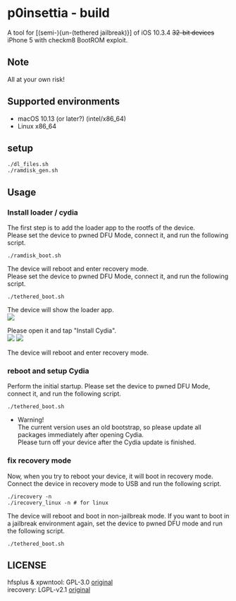 # p0insettia - build
A tool for [(semi-){un-(tethered jailbreak)}] of iOS 10.3.4 ~~32-bit devices~~ iPhone 5 with checkm8 BootROM exploit.  

## Note
All at your own risk!  

## Supported environments
- macOS 10.13 (or later?) (intel/x86_64)
- Linux x86_64

## setup
```
./dl_files.sh
./ramdisk_gen.sh
```

## Usage 
### Install loader / cydia  
The first step is to add the loader app to the rootfs of the device.  
Please set the device to pwned DFU Mode, connect it, and run the following script.  
```
./ramdisk_boot.sh
```

The device will reboot and enter recovery mode.  
Please set the device to pwned DFU Mode, connect it, and run the following script.  
```
./tethered_boot.sh
```

The device will show the loader app.  
![](../image/1.png)

Please open it and tap "Install Cydia".  
![](../image/2.png) ![](../image/3.png)

The device will reboot and enter recovery mode.  


### reboot and setup Cydia
Perform the initial startup. Please set the device to pwned DFU Mode, connect it, and run the following script.  
```
./tethered_boot.sh
```

- Warning!  
The current version uses an old bootstrap, so please update all packages immediately after opening Cydia.  
Please turn off your device after the Cydia update is finished.  

### fix recovery mode
Now, when you try to reboot your device, it will boot in recovery mode. Connect the device in recovery mode to USB and run the following script.  
```
./irecovery -n
./irecovery_linux -n # for linux
```

The device will reboot and boot in non-jailbreak mode. If you want to boot in a jailbreak environment again, set the device to pwned DFU mode and run the following script.  
```
./tethered_boot.sh
```

## LICENSE
hfsplus & xpwntool: GPL-3.0 [original](https://github.com/planetbeing/xpwn)  
irecovery: LGPL-v2.1 [original](https://github.com/libimobiledevice/libirecovery)  
